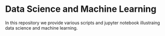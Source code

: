# Data Science and Machine Learning

In this repository we provide various scripts and jupyter notebook illustraing data science and machine learning.